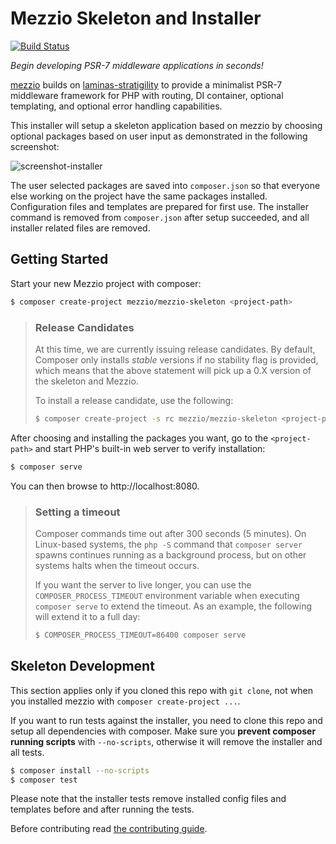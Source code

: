 # Mezzio Skeleton and Installer

[![Build Status](https://travis-ci.org/mezzio/mezzio-skeleton.svg?branch=master)](https://travis-ci.org/mezzio/mezzio-skeleton)

*Begin developing PSR-7 middleware applications in seconds!*

[mezzio](https://github.com/mezzio/mezzio) builds on
[laminas-stratigility](https://github.com/laminas/laminas-stratigility) to
provide a minimalist PSR-7 middleware framework for PHP with routing, DI
container, optional templating, and optional error handling capabilities.

This installer will setup a skeleton application based on mezzio by
choosing optional packages based on user input as demonstrated in the following
screenshot:

![screenshot-installer](https://cloud.githubusercontent.com/assets/459648/10410494/16bdc674-6f6d-11e5-8190-3c1466e93361.png)

The user selected packages are saved into `composer.json` so that everyone else
working on the project have the same packages installed. Configuration files and
templates are prepared for first use. The installer command is removed from
`composer.json` after setup succeeded, and all installer related files are
removed.

## Getting Started

Start your new Mezzio project with composer:

```bash
$ composer create-project mezzio/mezzio-skeleton <project-path>
```

> ### Release Candidates
>
> At this time, we are currently issuing release candidates. By default,
> Composer only installs *stable* versions if no stability flag is provided,
> which means that the above statement will pick up a 0.X version of the
> skeleton and Mezzio.
>
> To install a release candidate, use the following:
>
> ```bash
> $ composer create-project -s rc mezzio/mezzio-skeleton <project-path>
> ```

After choosing and installing the packages you want, go to the
`<project-path>` and start PHP's built-in web server to verify installation:

```bash
$ composer serve
```

You can then browse to http://localhost:8080.

> ### Setting a timeout
>
> Composer commands time out after 300 seconds (5 minutes). On Linux-based
> systems, the `php -S` command that `composer server` spawns continues running
> as a background process, but on other systems halts when the timeout occurs.
>
> If you want the server to live longer, you can use the
> `COMPOSER_PROCESS_TIMEOUT` environment variable when executing `composer
> serve` to extend the timeout. As an example, the following will extend it
> to a full day:
>
> ```bash
> $ COMPOSER_PROCESS_TIMEOUT=86400 composer serve
> ```

## Skeleton Development

This section applies only if you cloned this repo with `git clone`, not when you installed mezzio with
`composer create-project ...`.

If you want to run tests against the installer, you need to clone this repo and setup all dependencies with composer.
Make sure you **prevent composer running scripts** with `--no-scripts`, otherwise it will remove the installer and
all tests.

```bash
$ composer install --no-scripts
$ composer test
```

Please note that the installer tests remove installed config files and templates before and after running the tests.

Before contributing read [the contributing guide](CONTRIBUTING.md).

